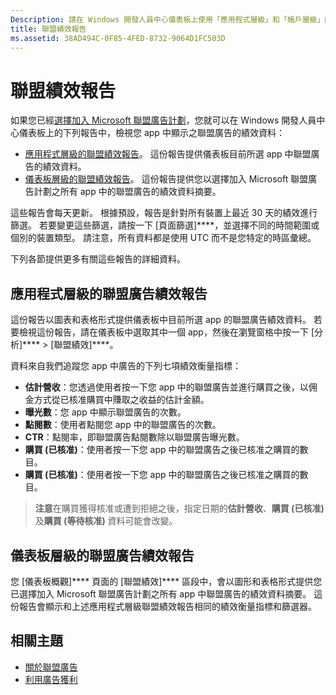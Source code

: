 ```yaml
---
Description: 請在 Windows 開發人員中心儀表板上使用「應用程式層級」和「帳戶層級」的聯盟績效報告，來檢視您 app 中聯盟廣告的績效資料。
title: 聯盟績效報告
ms.assetid: 38AD494C-0F85-4FED-8732-9064D1FC503D
---
```


# 聯盟績效報告

如果您已經[選擇加入 Microsoft 聯盟廣告計劃](about-affiliate-ads.md)，您就可以在 Windows 開發人員中心儀表板上的下列報告中，檢視您 app 中顯示之聯盟廣告的績效資料：

-   [應用程式層級的聯盟績效報告](affiliates-performance-report.md#app-level-affiliates-performance-report)。 這份報告提供儀表板目前所選 app 中聯盟廣告的績效資料。
-   [儀表板層級的聯盟績效報告](affiliates-performance-report.md#dashboard-level-affiliates-performance-report)。 這份報告提供您以選擇加入 Microsoft 聯盟廣告計劃之所有 app 中的聯盟廣告的績效資料摘要。

這些報告會每天更新。 根據預設，報告是針對所有裝置上最近 30 天的績效進行篩選。 若要變更這些篩選，請按一下 [頁面篩選]****，並選擇不同的時間範圍或個別的裝置類型。 請注意，所有資料都是使用 UTC 而不是您特定的時區彙總。

下列各節提供更多有關這些報告的詳細資料。

## 應用程式層級的聯盟廣告績效報告

這份報告以圖表和表格形式提供儀表板中目前所選 app 的聯盟廣告績效資料。 若要檢視這份報告，請在儀表板中選取其中一個 app，然後在瀏覽窗格中按一下 [分析]**** &gt; [聯盟績效]****。

資料來自我們追蹤您 app 中廣告的下列七項績效衡量指標：

-   **估計營收**：您透過使用者按一下您 app 中的聯盟廣告並進行購買之後，以佣金方式從已核准購買中賺取之收益的估計金額。
-   **曝光數**：您 app 中顯示聯盟廣告的次數。
-   **點閱數**：使用者點閱您 app 中的聯盟廣告的次數。
-   **CTR**：點閱率，即聯盟廣告點閱數除以聯盟廣告曝光數。
-   **購買 (已核准)**：使用者按一下您 app 中的聯盟廣告之後已核准之購買的數目。
-   **購買 (已核准)**：使用者按一下您 app 中的聯盟廣告之後已核准之購買的數目。

> **注意**在購買獲得核准或遭到拒絕之後，指定日期的**估計營收**、**購買 (已核准)** 及**購買 (等待核准)** 資料可能會改變。

## 儀表板層級的聯盟廣告績效報告

您 [儀表板概觀]**** 頁面的 [聯盟績效]**** 區段中，會以圖形和表格形式提供您已選擇加入 Microsoft 聯盟廣告計劃之所有 app 中聯盟廣告的績效資料摘要。 這份報告會顯示和上述應用程式層級聯盟績效報告相同的績效衡量指標和篩選器。

## 相關主題

* [關於聯盟廣告](about-affiliate-ads.md)
* [利用廣告獲利](monetize-with-ads.md)
 

 


<!--HONumber=Mar16_HO5-->


